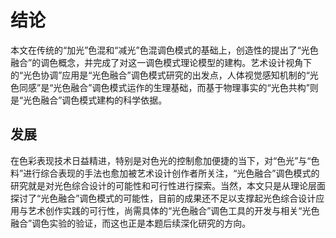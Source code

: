 # 结论

本文在传统的“加光”色混和“减光”色混调色模式的基础上，创造性的提出了“光色融合”的调色概念，并完成了对这一调色模式理论模型的建构。艺术设计视角下的“光色协调”应用是“光色融合”调色模式研究的出发点，人体视觉感知机制的“光色同感”是“光色融合”调色模式运作的生理基础，而基于物理事实的“光色共构”则是“光色融合”调色模式建构的科学依据。

## 发展

在色彩表现技术日益精进，特别是对色光的控制愈加便捷的当下，对“色光”与“色料”进行综合表现的手法也愈加被艺术设计创作者所关注，“光色融合”调色模式的研究就是对光色综合设计的可能性和可行性进行探索。当然，本文只是从理论层面探讨了“光色融合”调色模式的可能性，目前的成果还不足以支撑起光色综合设计应用与艺术创作实践的可行性，尚需具体的“光色融合”调色工具的开发与相关“光色融合”调色实验的验证，而这也正是本题后续深化研究的方向。
</br>
</br>